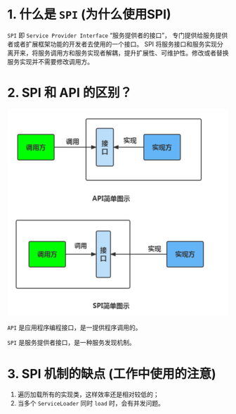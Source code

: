# 1. 什么是 `SPI` (为什么使用SPI)

`SPI` 即 `Service Provider Interface` “服务提供者的接口”，
专门提供给服务提供者或者扩展框架功能的开发者去使用的一个接口。
SPI 将服务接口和服务实现分离开来，将服务调用方和服务实现者解耦，提升扩展性、可维护性。修改或者替换服务实现并不需要修改调用方。

# 2. SPI 和 API 的区别？

![](../images/JAVA-SPI和API区别.png)

`API` 是应用程序编程接口，是一提供程序调用的。

`SPI` 是服务提供者接口，是一种服务发现机制。

# 3. SPI 机制的缺点 (工作中使用的注意)

1. 遍历加载所有的实现类，这样效率还是相对较低的；
2. 当多个 `ServiceLoader` 同时 `load` 时，会有并发问题。





